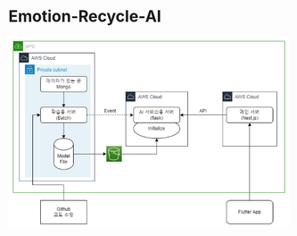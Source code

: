 # Emotion-Recycle-AI
 
![workflow](https://github.com/emotion-recycle/Emotion-Recycle-AI/blob/main/flow/workflow.png)